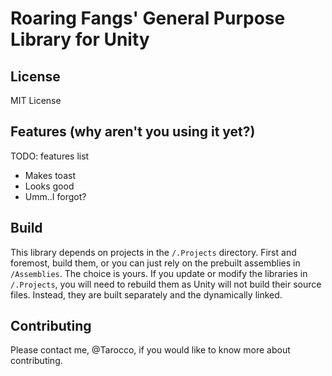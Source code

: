 Roaring Fangs' General Purpose Library for Unity
=====
License
-----
MIT License

Features (why aren't you using it yet?)
-----
TODO: features list
- Makes toast
- Looks good
- Umm..I forgot?

Build
-----
This library depends on projects in the `/.Projects` directory. First and foremost, build them, or you can just rely on the prebuilt assemblies in `/Assemblies`. The choice is yours. If you update or modify the libraries in `/.Projects`, you will need to rebuild them as Unity will not build their source files. Instead, they are built separately and the dynamically linked.

Contributing
-----
Please contact me, @Tarocco, if you would like to know more about contributing.

